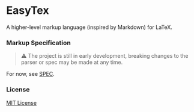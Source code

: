# EasyTex

A higher-level markup language (inspired by Markdown) for LaTeX.

### Markup Specification

> ⚠️ The project is still in early development, breaking changes to the parser or spec may be made at any time.

For now, see [SPEC](/SPEC.md).

### License

[MIT License](/LICENSE)
